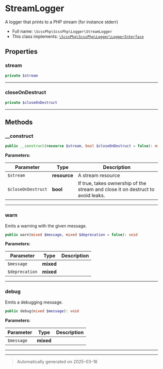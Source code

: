
# StreamLogger

A logger that prints to a PHP stream (for instance stderr)



* Full name: `\ScssPhp\ScssPhp\Logger\StreamLogger`
* This class implements:
[`\ScssPhp\ScssPhp\Logger\LoggerInterface`](./LoggerInterface.md)



## Properties


### stream



```php
private $stream
```






***

### closeOnDestruct



```php
private $closeOnDestruct
```






***

## Methods


### __construct



```php
public __construct(resource $stream, bool $closeOnDestruct = false): mixed
```








**Parameters:**

| Parameter | Type | Description |
|-----------|------|-------------|
| `$stream` | **resource** | A stream resource |
| `$closeOnDestruct` | **bool** | If true, takes ownership of the stream and close it on destruct to avoid leaks. |





***

### warn

Emits a warning with the given message.

```php
public warn(mixed $message, mixed $deprecation = false): void
```








**Parameters:**

| Parameter | Type | Description |
|-----------|------|-------------|
| `$message` | **mixed** |  |
| `$deprecation` | **mixed** |  |





***

### debug

Emits a debugging message.

```php
public debug(mixed $message): void
```








**Parameters:**

| Parameter | Type | Description |
|-----------|------|-------------|
| `$message` | **mixed** |  |





***


***
> Automatically generated on 2025-03-18
